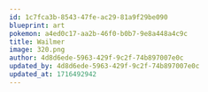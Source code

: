 ```yaml
---
id: 1c7fca3b-8543-47fe-ac29-81a9f29be090
blueprint: art
pokemon: a4ed0c17-aa2b-46f0-b0b7-9e8a448a4c9c
title: Wailmer
image: 320.png
author: 4d8d6ede-5963-429f-9c2f-74b897007e0c
updated_by: 4d8d6ede-5963-429f-9c2f-74b897007e0c
updated_at: 1716492942
---
```

